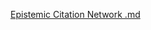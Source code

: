 

[Epistemic Citation Network .md](https://github.com/user-attachments/files/15937993/Epistemic.Citation.Network.md)
